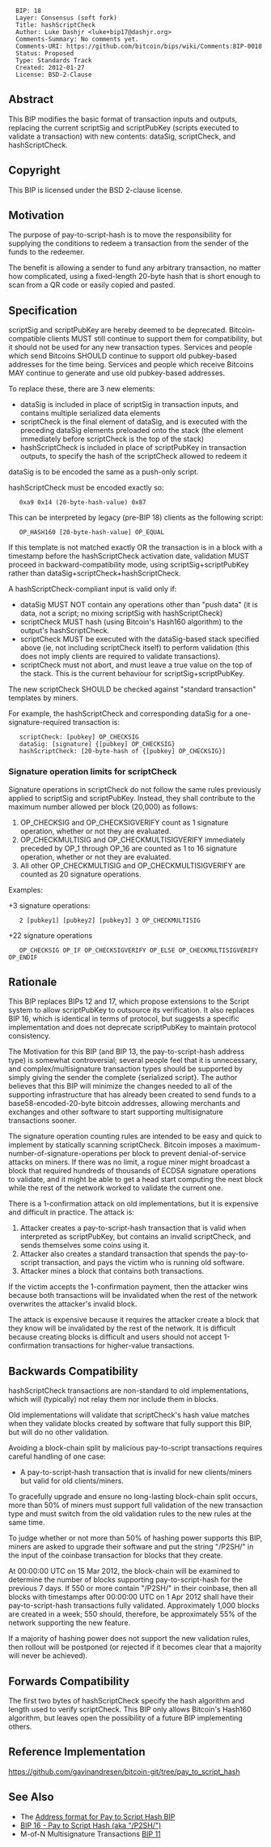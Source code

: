 ``` 
  BIP: 18
  Layer: Consensus (soft fork)
  Title: hashScriptCheck
  Author: Luke Dashjr <luke+bip17@dashjr.org>
  Comments-Summary: No comments yet.
  Comments-URI: https://github.com/bitcoin/bips/wiki/Comments:BIP-0018
  Status: Proposed
  Type: Standards Track
  Created: 2012-01-27
  License: BSD-2-Clause
```

## Abstract

This BIP modifies the basic format of transaction inputs and outputs,
replacing the current scriptSig and scriptPubKey (scripts executed to
validate a transaction) with new contents: dataSig, scriptCheck, and
hashScriptCheck.

## Copyright

This BIP is licensed under the BSD 2-clause license.

## Motivation

The purpose of pay-to-script-hash is to move the responsibility for
supplying the conditions to redeem a transaction from the sender of the
funds to the redeemer.

The benefit is allowing a sender to fund any arbitrary transaction, no
matter how complicated, using a fixed-length 20-byte hash that is short
enough to scan from a QR code or easily copied and pasted.

## Specification

scriptSig and scriptPubKey are hereby deemed to be deprecated.
Bitcoin-compatible clients MUST still continue to support them for
compatibility, but it should not be used for any new transaction types.
Services and people which send Bitcoins SHOULD continue to support old
pubkey-based addresses for the time being. Services and people which
receive Bitcoins MAY continue to generate and use old pubkey-based
addresses.

To replace these, there are 3 new elements:

  - dataSig is included in place of scriptSig in transaction inputs, and
    contains multiple serialized data elements
  - scriptCheck is the final element of dataSig, and is executed with
    the preceding dataSig elements preloaded onto the stack (the element
    immediately before scriptCheck is the top of the stack)
  - hashScriptCheck is included in place of scriptPubKey in transaction
    outputs, to specify the hash of the scriptCheck allowed to redeem it

dataSig is to be encoded the same as a push-only script.

hashScriptCheck must be encoded exactly so:

`   0xa9 0x14 (20-byte-hash-value) 0x87`

This can be interpreted by legacy (pre-BIP 18) clients as the following
script:

`   OP_HASH160 [20-byte-hash-value] OP_EQUAL`

If this template is not matched exactly OR the transaction is in a block
with a timestamp before the hashScriptCheck activation date, validation
MUST proceed in backward-compatibility mode, using
scriptSig+scriptPubKey rather than dataSig+scriptCheck+hashScriptCheck.

A hashScriptCheck-compliant input is valid only if:

  - dataSig MUST NOT contain any operations other than "push data" (it
    is data, not a script; no mixing scriptSig with hashScriptCheck)
  - scriptCheck MUST hash (using Bitcoin's Hash160 algorithm) to the
    output's hashScriptCheck.
  - scriptCheck MUST be executed with the dataSig-based stack specified
    above (ie, not including scriptCheck itself) to perform validation
    (this does not imply clients are required to validate transactions).
  - scriptCheck must not abort, and must leave a true value on the top
    of the stack. This is the current behaviour for
    scriptSig+scriptPubKey.

The new scriptCheck SHOULD be checked against "standard transaction"
templates by miners.

For example, the hashScriptCheck and corresponding dataSig for a
one-signature-required transaction is:

`   scriptCheck: [pubkey] OP_CHECKSIG`  
`   dataSig: [signature] {[pubkey] OP_CHECKSIG}`  
`   hashScriptCheck: [20-byte-hash of {[pubkey] OP_CHECKSIG}]`

### Signature operation limits for scriptCheck

Signature operations in scriptCheck do not follow the same rules
previously applied to scriptSig and scriptPubKey. Instead, they shall
contribute to the maximum number allowed per block (20,000) as follows:

1.  OP\_CHECKSIG and OP\_CHECKSIGVERIFY count as 1 signature operation,
    whether or not they are evaluated.
2.  OP\_CHECKMULTISIG and OP\_CHECKMULTISIGVERIFY immediately preceded
    by OP\_1 through OP\_16 are counted as 1 to 16 signature operation,
    whether or not they are evaluated.
3.  All other OP\_CHECKMULTISIG and OP\_CHECKMULTISIGVERIFY are counted
    as 20 signature operations.

Examples:

\+3 signature operations:

`   2 [pubkey1] [pubkey2] [pubkey3] 3 OP_CHECKMULTISIG`

\+22 signature operations

`   OP_CHECKSIG OP_IF OP_CHECKSIGVERIFY OP_ELSE OP_CHECKMULTISIGVERIFY OP_ENDIF`

## Rationale

This BIP replaces BIPs 12 and 17, which propose extensions to the Script
system to allow scriptPubKey to outsource its verification. It also
replaces BIP 16, which is identical in terms of protocol, but suggests a
specific implementation and does not deprecate scriptPubKey to maintain
protocol consistency.

The Motivation for this BIP (and BIP 13, the pay-to-script-hash address
type) is somewhat controversial; several people feel that it is
unnecessary, and complex/multisignature transaction types should be
supported by simply giving the sender the complete {serialized script}.
The author believes that this BIP will minimize the changes needed to
all of the supporting infrastructure that has already been created to
send funds to a base58-encoded-20-byte bitcoin addresses, allowing
merchants and exchanges and other software to start supporting
multisignature transactions sooner.

The signature operation counting rules are intended to be easy and quick
to implement by statically scanning scriptCheck. Bitcoin imposes a
maximum-number-of-signature-operations per block to prevent
denial-of-service attacks on miners. If there was no limit, a rogue
miner might broadcast a block that required hundreds of thousands of
ECDSA signature operations to validate, and it might be able to get a
head start computing the next block while the rest of the network worked
to validate the current one.

There is a 1-confirmation attack on old implementations, but it is
expensive and difficult in practice. The attack is:

1.  Attacker creates a pay-to-script-hash transaction that is valid when
    interpreted as scriptPubKey, but contains an invalid scriptCheck,
    and sends themselves some coins using it.
2.  Attacker also creates a standard transaction that spends the
    pay-to-script transaction, and pays the victim who is running old
    software.
3.  Attacker mines a block that contains both transactions.

If the victim accepts the 1-confirmation payment, then the attacker wins
because both transactions will be invalidated when the rest of the
network overwrites the attacker's invalid block.

The attack is expensive because it requires the attacker create a block
that they know will be invalidated by the rest of the network. It is
difficult because creating blocks is difficult and users should not
accept 1-confirmation transactions for higher-value transactions.

## Backwards Compatibility

hashScriptCheck transactions are non-standard to old implementations,
which will (typically) not relay them nor include them in blocks.

Old implementations will validate that scriptCheck's hash value matches
when they validate blocks created by software that fully support this
BIP, but will do no other validation.

Avoiding a block-chain split by malicious pay-to-script transactions
requires careful handling of one case:

  - A pay-to-script-hash transaction that is invalid for new
    clients/miners but valid for old clients/miners.

To gracefully upgrade and ensure no long-lasting block-chain split
occurs, more than 50% of miners must support full validation of the new
transaction type and must switch from the old validation rules to the
new rules at the same time.

To judge whether or not more than 50% of hashing power supports this
BIP, miners are asked to upgrade their software and put the string
"/P2SH/" in the input of the coinbase transaction for blocks that they
create.

At 00:00:00 UTC on 15 Mar 2012, the block-chain will be examined to
determine the number of blocks supporting pay-to-script-hash for the
previous 7 days. If 550 or more contain "/P2SH/" in their coinbase, then
all blocks with timestamps after 00:00:00 UTC on 1 Apr 2012 shall have
their pay-to-script-hash transactions fully validated. Approximately
1,000 blocks are created in a week; 550 should, therefore, be
approximately 55% of the network supporting the new feature.

If a majority of hashing power does not support the new validation
rules, then rollout will be postponed (or rejected if it becomes clear
that a majority will never be achieved).

## Forwards Compatibility

The first two bytes of hashScriptCheck specify the hash algorithm and
length used to verify scriptCheck. This BIP only allows Bitcoin's
Hash160 algorithm, but leaves open the possibility of a future BIP
implementing others.

## Reference Implementation

<https://github.com/gavinandresen/bitcoin-git/tree/pay_to_script_hash>

## See Also

  - The [Address format for Pay to Script Hash
    BIP](bip-0013.mediawiki "wikilink")
  - [BIP 16 - Pay to Script Hash (aka
    "/P2SH/")](bip-0016.mediawiki "wikilink")
  - M-of-N Multisignature Transactions [BIP
    11](bip-0011.mediawiki "wikilink")
